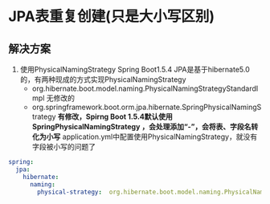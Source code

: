 # JPA表重复创建(只是大小写区别)

## 解决方案

1. 使用PhysicalNamingStrategy
   Spring Boot1.5.4 JPA是基于hibernate5.0的，有两种现成的方式实现PhysicalNamingStrategy
   - org.hibernate.boot.model.naming.PhysicalNamingStrategyStandardImpl 无修改的
   - org.springframework.boot.orm.jpa.hibernate.SpringPhysicalNamingStrategy **有修改，Spirng Boot 1.5.4默认使用SpringPhysicalNamingStrategy ，会处理添加“-”，会将表、字段名转化为小写**
     application.yml中配置使用PhysicalNamingStrategy，就没有字段被小写的问题了

```yml
spring:
  jpa:
    hibernate:
      naming:
        physical-strategy:  org.hibernate.boot.model.naming.PhysicalNamingStrategyStandardImpl
```